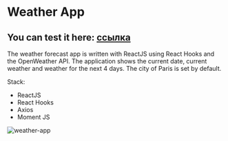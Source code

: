 # Weather App
## You can test it here: [ссылка](https://gazizaa.github.io/react-weather-app/)


The weather forecast app is written with ReactJS using React Hooks and the OpenWeather API.
The application shows the current date, current weather and weather for the next 4 days. The city of Paris is set by default.

Stack:

- ReactJS
- React Hooks
- Axios
- Moment JS


![weather-app](https://user-images.githubusercontent.com/82547298/122826982-3f91a300-d2fd-11eb-97c4-513fa2fd7e7e.png)





